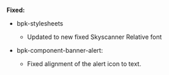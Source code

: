**Fixed:**

- bpk-stylesheets
  - Updated to new fixed Skyscanner Relative font

- bpk-component-banner-alert:
  - Fixed alignment of the alert icon to text.
